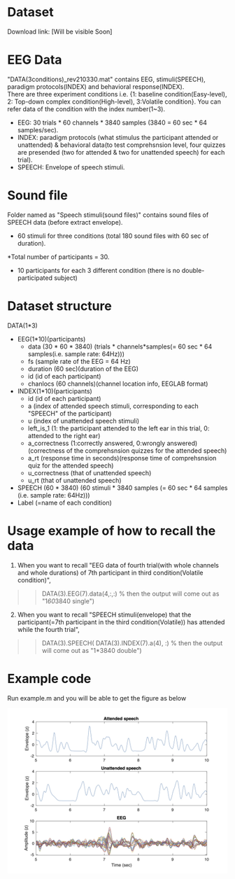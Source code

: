 # Dataset

Download link: [Will be visible Soon]


# EEG Data

"DATA(3conditions)_rev210330.mat" contains EEG, stimuli(SPEECH), paradigm protocols(INDEX) and behavioral response(INDEX).   
There are three experiment conditions i.e. {1: baseline condition(Easy-level), 2: Top-down complex condition(High-level), 3:Volatile condition}. 
You can refer data of the condition with the index number(1~3).   

- EEG: 30 trials * 60 channels * 3840 samples (3840 = 60 sec * 64 samples/sec).    
- INDEX: paradigm protocols (what stimulus the participant attended or unattended) & behavioral data(to test comprehsnsion level, four quizzes are presended (two for attended & two for unattended speech) for each trial).    
- SPEECH: Envelope of speech stimuli.  

# Sound file
Folder named as "Speech stimuli(sound files)" contains sound files of SPEECH data (before extract envelope).  
- 60 stimuli for three conditions (total 180 sound files with 60 sec of duration).  

*Total number of participants = 30.  
- 10 participants for each 3 different condition (there is no double-participated subject)


# Dataset structure
DATA(1*3)   
- EEG(1*10)(participants)   
  - data (30 * 60 * 3840) (trials * channels*samples(= 60 sec * 64 samples(i.e. sample rate: 64Hz)))   
  - fs (sample rate of the EEG = 64 Hz)   
  - duration (60 sec)(duration of the EEG)   
  - id (id of each participant)   
  - chanlocs (60 channels)(channel location info, EEGLAB format)   
- INDEX(1*10)(participants)
  - id (id of each participant)    
  - a (index of attended speech stimuli, corresponding to each "SPEECH" of the participant)    
  - u (index of unattended speech stimuli)     
  - left_is_1 (1: the participant attended to the left ear in this trial, 0: attended to the right ear)      
  - a_correctness (1:correctly answered, 0:wrongly answered) (correctness of the comprehsnsion quizzes for the attended speech)      
  - a_rt (response time in seconds)(response time of comprehsnsion quiz for the attended speech)      
  - u_correctness (that of unattended speech)      
  - u_rt (that of unattended speech)     
- SPEECH (60 * 3840) (60 stimuli * 3840 samples (= 60 sec * 64 samples (i.e. sample rate: 64Hz)))      
- Label (=name of each condition)       


# Usage example of how to recall the data
1. When you want to recall "EEG data of fourth trial(with whole channels and whole durations) of 7th participant in third condition(Volatile condition)",  
>> DATA(3).EEG(7).data(4,:,:)
% then the output will come out as "1*60*3840 single")

2. When you want to recall "SPEECH stimuli(envelope) that the participant(=7th participant in the third condition(Volatile)) has attended while the fourth trial",   
>> DATA(3).SPEECH( DATA(3).INDEX(7).a(4), :)
% then the output will come out as "1*3840 double")

# Example code

Run example.m and you will be able to get the figure as below

![Output_Figure](example_output_figure.jpg)
